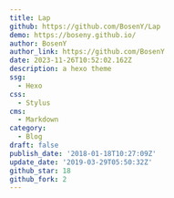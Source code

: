 ```yaml
---
title: Lap
github: https://github.com/BosenY/Lap
demo: https://boseny.github.io/
author: BosenY
author_link: https://github.com/BosenY
date: 2023-11-26T10:52:02.162Z
description: a hexo theme
ssg:
  - Hexo
css:
  - Stylus
cms:
  - Markdown
category:
  - Blog
draft: false
publish_date: '2018-01-18T10:27:09Z'
update_date: '2019-03-29T05:50:32Z'
github_star: 18
github_fork: 2
---
```

